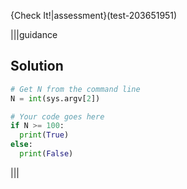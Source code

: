{Check It!|assessment}(test-203651951)

|||guidance
## Solution
```python
# Get N from the command line
N = int(sys.argv[2])

# Your code goes here
if N >= 100:
  print(True)
else:
  print(False)
```
|||